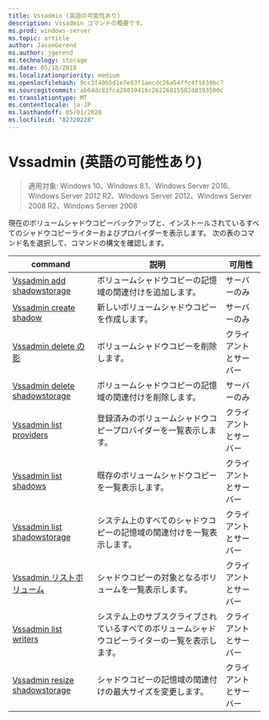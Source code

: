```yaml
---
title: Vssadmin (英語の可能性あり)
description: Vssadmin コマンドの概要です。
ms.prod: windows-server
ms.topic: article
author: JasonGerend
ms.author: jgerend
ms.technology: storage
ms.date: 05/18/2018
ms.localizationpriority: medium
ms.openlocfilehash: 9cc3f40b5d1e7e83f1aecdc26a54ffc4f1839bc7
ms.sourcegitcommit: ab64dc83fca28039416c26226815502d0193500c
ms.translationtype: MT
ms.contentlocale: ja-JP
ms.lasthandoff: 05/01/2020
ms.locfileid: "82720228"
---
```

# <a name="vssadmin"></a>Vssadmin (英語の可能性あり)

> 適用対象: Windows 10、Windows 8.1、Windows Server 2016、Windows Server 2012 R2、Windows Server 2012、Windows Server 2008 R2、Windows Server 2008

現在のボリュームシャドウコピーバックアップと、インストールされているすべてのシャドウコピーライターおよびプロバイダーを表示します。 次の表のコマンド名を選択して、コマンドの構文を確認します。

|command|説明|可用性
|---|---|---
|[Vssadmin add shadowstorage](https://docs.microsoft.com/previous-versions/windows/it-pro/windows-server-2012-r2-and-2012/cc788051(v%3dws.11))|ボリュームシャドウコピーの記憶域の関連付けを追加します。| サーバーのみ
|[Vssadmin create shadow](https://docs.microsoft.com/previous-versions/windows/it-pro/windows-server-2012-r2-and-2012/cc788055(v%3dws.11))|新しいボリュームシャドウコピーを作成します。| サーバーのみ
|[Vssadmin delete の影](vssadmin-delete-shadows.md)|ボリュームシャドウコピーを削除します。| クライアントとサーバー
|[Vssadmin delete shadowstorage](https://docs.microsoft.com/previous-versions/windows/it-pro/windows-server-2012-r2-and-2012/cc785461(v%3dws.11))|ボリュームシャドウコピーの記憶域の関連付けを削除します。| サーバーのみ
|[Vssadmin list providers](https://docs.microsoft.com/previous-versions/windows/it-pro/windows-server-2012-r2-and-2012/cc788108(v%3dws.11))|登録済みのボリュームシャドウコピープロバイダーを一覧表示します。| クライアントとサーバー
|[Vssadmin list shadows](vssadmin-list-shadows.md)|既存のボリュームシャドウコピーを一覧表示します。| クライアントとサーバー
|[Vssadmin list shadowstorage](https://docs.microsoft.com/previous-versions/windows/it-pro/windows-server-2012-r2-and-2012/cc788045(v%3dws.11))|システム上のすべてのシャドウコピーの記憶域の関連付けを一覧表示します。| クライアントとサーバー
|[Vssadmin リストボリューム](https://docs.microsoft.com/previous-versions/windows/it-pro/windows-server-2012-r2-and-2012/cc788064(v%3dws.11))|シャドウコピーの対象となるボリュームを一覧表示します。| クライアントとサーバー
|[Vssadmin list writers](vssadmin-list-writers.md)|システム上のサブスクライブされているすべてのボリュームシャドウコピーライターの一覧を表示します。| クライアントとサーバー
|[Vssadmin resize shadowstorage](vssadmin-resize-shadowstorage.md)|シャドウコピーの記憶域の関連付けの最大サイズを変更します。| クライアントとサーバー
